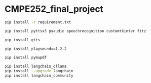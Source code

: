 # CMPE252_final_project

```bash
pip install -r requirement.txt
```

```bash
pip install pyttsx3 pyaudio speechrecognition customtkinter fitz
```
```bash
pip install gtts
```
```bash
pip install playsound==1.2.2
```

```bash
pip install pymupdf
```
```bash
pip install langchain_ollama
pip install --upgrade langchain
pip install langchain_community
```

